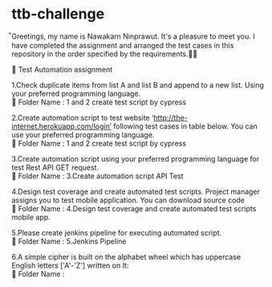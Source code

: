 # ttb-challenge
็Greetings, my name is Nawakarn Ninprawut. It's a pleasure to meet you. I have completed the assignment and arranged the test cases in this repository in the order specified by the requirements.🙏🏻

🌈 Test Automation assignment<br>

1.Check duplicate items from list A and list B and append to a new list. Using your
preferred programming language.<br>
📌 Folder Name : 1 and 2 create test script by cypress<br>


2.Create automation script to test website ‘http://the-internet.herokuapp.com/login’
following test cases in table below. You can use your preferred programming
language.<br>
📌 Folder Name : 1 and 2 create test script by cypress<br>


3.Create automation script using your preferred programming language for test Rest
API GET request.<br>
📌 Folder Name : 3.Create automation script API Test<br>


4.Design test coverage and create automated test scripts. Project manager assigns you
to test mobile application. You can download source code <br>
📌 Folder Name : 4.Design test coverage and create automated test scripts mobile app.<br>


5.Please create jenkins pipeline for executing automated script.<br>
📌 Folder Name : 5.Jenkins Pipeline <br>


6.A simple cipher is built on the alphabet wheel which has uppercase English letters
['A'-'Z'] written on It:<br>
📌 Folder Name : <br>

